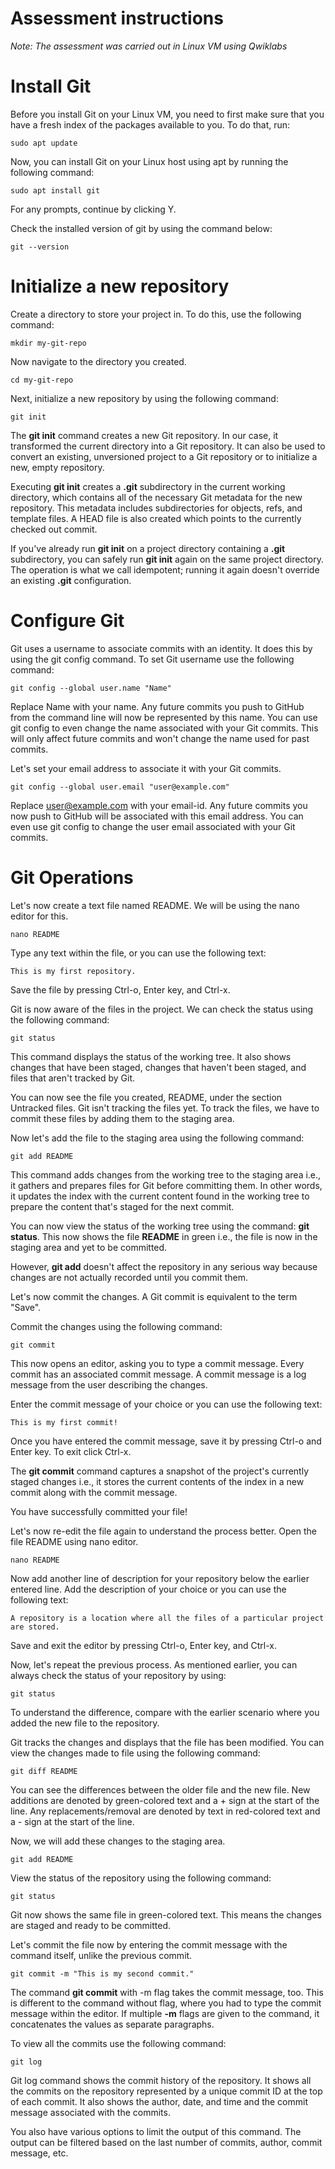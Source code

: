 # Assessment instructions

*Note: The assessment was carried out in Linux VM using Qwiklabs*

#  Install Git
Before you install Git on your Linux VM, you need to first make sure that you have a fresh index of the packages available to you. To do that, run:

```sudo apt update```

Now, you can install Git on your Linux host using apt by running the following command:

```sudo apt install git```

For any prompts, continue by clicking Y.

Check the installed version of git by using the command below:

```git --version```

# Initialize a new repository
Create a directory to store your project in. To do this, use the following command:

```mkdir my-git-repo```

Now navigate to the directory you created.

```cd my-git-repo```

Next, initialize a new repository by using the following command:

```git init```

The **git init** command creates a new Git repository. In our case, it transformed the current directory into a Git repository. It can also be used to convert an existing, unversioned project to a Git repository or to initialize a new, empty repository.

Executing **git init** creates a **.git** subdirectory in the current working directory, which contains all of the necessary Git metadata for the new repository. This metadata includes subdirectories for objects, refs, and template files. A HEAD file is also created which points to the currently checked out commit.

If you've already run **git init** on a project directory containing a **.git** subdirectory, you can safely run **git init** again on the same project directory. The operation is what we call idempotent; running it again doesn't override an existing **.git** configuration.

# Configure Git
Git uses a username to associate commits with an identity. It does this by using the git config command. To set Git username use the following command:

```git config --global user.name "Name"```

Replace Name with your name. Any future commits you push to GitHub from the command line will now be represented by this name. You can use git config to even change the name associated with your Git commits. This will only affect future commits and won't change the name used for past commits.

Let's set your email address to associate it with your Git commits.

```git config --global user.email "user@example.com"```

Replace user@example.com with your email-id. Any future commits you now push to GitHub will be associated with this email address. You can even use git config to change the user email associated with your Git commits.

# Git Operations
Let's now create a text file named README. We will be using the nano editor for this.

```nano README```

Type any text within the file, or you can use the following text:

```This is my first repository.```

Save the file by pressing Ctrl-o, Enter key, and Ctrl-x.

Git is now aware of the files in the project. We can check the status using the following command:

```git status```

This command displays the status of the working tree. It also shows changes that have been staged, changes that haven't been staged, and files that aren't tracked by Git.

You can now see the file you created, README, under the section Untracked files. Git isn't tracking the files yet. To track the files, we have to commit these files by adding them to the staging area.

Now let's add the file to the staging area using the following command:

```git add README```

This command adds changes from the working tree to the staging area i.e., it gathers and prepares files for Git before committing them. In other words, it updates the index with the current content found in the working tree to prepare the content that's staged for the next commit.

You can now view the status of the working tree using the command: **git status**. This now shows the file **README** in green i.e., the file is now in the staging area and yet to be committed.

However, **git add** doesn't affect the repository in any serious way because changes are not actually recorded until you commit them.

Let's now commit the changes. A Git commit is equivalent to the term "Save".

Commit the changes using the following command:

```git commit```

This now opens an editor, asking you to type a commit message. Every commit has an associated commit message. A commit message is a log message from the user describing the changes.

Enter the commit message of your choice or you can use the following text:

```This is my first commit!```

Once you have entered the commit message, save it by pressing Ctrl-o and Enter key. To exit click Ctrl-x.

The **git commit** command captures a snapshot of the project's currently staged changes i.e., it stores the current contents of the index in a new commit along with the commit message.

You have successfully committed your file!

Let's now re-edit the file again to understand the process better. Open the file README using nano editor.

```nano README```

Now add another line of description for your repository below the earlier entered line. Add the description of your choice or you can use the following text:

```A repository is a location where all the files of a particular project are stored.```

Save and exit the editor by pressing Ctrl-o, Enter key, and Ctrl-x.

Now, let's repeat the previous process. As mentioned earlier, you can always check the status of your repository by using:

```git status```

To understand the difference, compare with the earlier scenario where you added the new file to the repository.

Git tracks the changes and displays that the file has been modified. You can view the changes made to file using the following command:

```git diff README```

You can see the differences between the older file and the new file. New additions are denoted by green-colored text and a + sign at the start of the line. Any replacements/removal are denoted by text in red-colored text and a - sign at the start of the line.

Now, we will add these changes to the staging area.

```git add README```

View the status of the repository using the following command:

```git status```

Git now shows the same file in green-colored text. This means the changes are staged and ready to be committed.

Let's commit the file now by entering the commit message with the command itself, unlike the previous commit.

```git commit -m "This is my second commit."```

The command **git commit** with -m flag takes the commit message, too. This is different to the command without flag, where you had to type the commit message within the editor. If multiple **-m** flags are given to the command, it concatenates the values as separate paragraphs.

To view all the commits use the following command:

```git log```

Git log command shows the commit history of the repository. It shows all the commits on the repository represented by a unique commit ID at the top of each commit. It also shows the author, date, and time and the commit message associated with the commits.

You also have various options to limit the output of this command. The output can be filtered based on the last number of commits, author, commit message, etc.